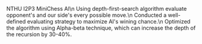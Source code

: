NTHU I2P3   MiniChess AI\n
Using depth-first-search algorithm evaluate opponent's and our side's every possible move.\n
Conducted a well-defined evaluating strategy to maximize AI's wining chance.\n 
Optimized the algorithm using Alpha-beta technique, which can increase the depth of the recursion by
30-40%.
